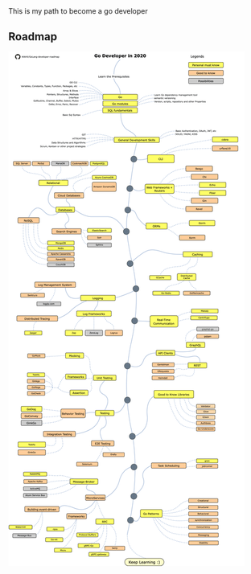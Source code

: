 ##
This is my path to become a go developer
## Roadmap

![Roadmap](./golang-developer-roadmap.png)

